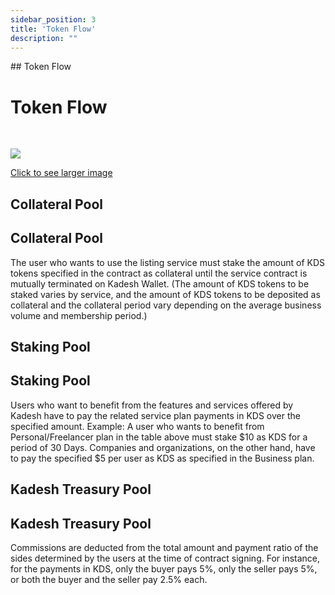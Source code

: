 ```yaml
---
sidebar_position: 3
title: 'Token Flow'
description: ""
---
```

<head>
    <link rel="canonical" href="https://docs.kadeshchain.com/docs/whitepaper/Token/TokenFlow/" />
</head>
## Token Flow
<h1>Token Flow</h1><br/>
<!-- <p class="top-img"><img src="https://docs.kadeshchain.com/img/kadesh/tokenflow.svg" /></p> -->

<p class="graph-img"><a class="image-description" target="_blank" href="https://docs.kadeshchain.com/img/kadesh/tokenflow.svg">
<img src="https://docs.kadeshchain.com/img/kadesh/tokenflow.svg" />
<p>Click to see larger image</p>
    </a></p>

## Collateral Pool
<h2>Collateral Pool</h2>
The user who wants to use the listing service must stake the amount of KDS tokens specified in the contract as collateral until the service contract is mutually terminated on Kadesh Wallet. (The amount of KDS tokens to be staked varies by service, and the amount of KDS tokens to be deposited as collateral and the collateral period vary depending on the average business volume and membership period.)

## Staking Pool
<h2>Staking Pool</h2>
Users who want to benefit from the features and services offered by Kadesh have to pay the related service plan payments in KDS over the specified amount. Example: A user who wants to benefit from Personal/Freelancer plan in the table above must stake $10 as KDS for a period of 30 Days. Companies and organizations, on the other hand, have to pay the specified $5 per user as KDS as specified in the Business plan.

## Kadesh Treasury Pool
<h2>Kadesh Treasury Pool</h2>
Commissions are deducted from the total amount and payment ratio of the sides determined by the users at the time of contract signing. For instance, for the payments in KDS, only the buyer pays 5%, only the seller pays 5%, or both the buyer and the seller pay 2.5% each.
